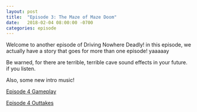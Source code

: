 ```yaml
---
layout: post
title:  "Episode 3: The Maze of Maze Doom"
date:   2018-02-04 08:00:00 -0700
categories: episode
---
```

Welcome to another episode of Driving Nowhere Deadly! in this episode, we actually have a story that goes for more than one episode! yaaaaay

Be warned, for there are terrible, terrible cave sound effects in your future. if you listen.

Also, some new intro music!

[Episode 4 Gameplay](/audios/episode-4-gameplay.mp3)

[Episode 4 Outtakes](/audios/episode-4-outtakes.mp3)
